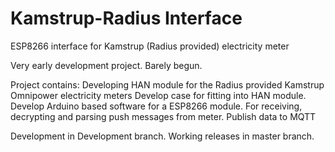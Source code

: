 # Kamstrup-Radius Interface
 ESP8266 interface for Kamstrup (Radius provided) electricity meter

Very early development project. Barely begun.

Project contains:
Developing HAN module for the Radius provided Kamstrup Omnipower electricity meters
Develop case for fitting into HAN module.
Develop Arduino based software for a ESP8266 module. For receiving, decrypting and parsing push messages from meter.
Publish data to MQTT

Development in Development branch. Working releases in master branch.
